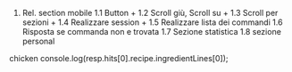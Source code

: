 1. Rel. section mobile
   1.1 Button +
   1.2 Scroll giù, Scroll su +
   1.3 Scroll per sezioni +
   1.4 Realizzare session +
   1.5 Realizzare lista dei commandi
   1.6 Risposta se commanda non e trovata
   1.7 Sezione statistica
   1.8 sezione personal


chicken
console.log(resp.hits[0].recipe.ingredientLines[0]);
